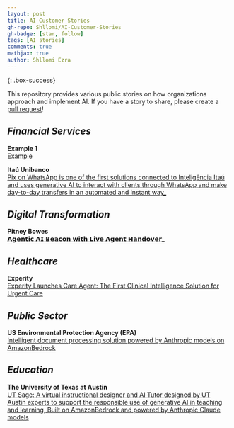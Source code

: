 ```yaml
---
layout: post
title: AI Customer Stories
gh-repo: Shllomi/AI-Customer-Stories
gh-badge: [star, follow]
tags: [AI stories]
comments: true
mathjax: true
author: Shllomi Ezra
---
```


{: .box-success}

This repository provides various public stories on how organizations approach and implement AI. If you have a story to share, please create a  [pull request](https://github.com/Shllomi/AI-Customer-Stories)!

_**Financial Services**_
------------------------
**Example 1**    
[Example ](https://example.com)   

**Itaú Unibanco**    
[Pix on WhatsApp is one of the first solutions connected to Inteligência Itaú and uses generative AI to interact with clients through WhatsApp and make day-to-day transfers in an automated and instant way_](https://www.itau.com.br/relacoes-com-investidores/noticias/inteligencia-itau-banco-lanca-nova-experiencia-para-clientes-com-ia-generativa/?lang=en)   

_**Digital Transformation**_
------------------------
**Pitney Bowes**    
[𝗔𝗴𝗲𝗻𝘁𝗶𝗰 𝗔𝗜 𝗕𝗲𝗮𝗰𝗼𝗻 𝘄𝗶𝘁𝗵 𝗟𝗶𝘃𝗲 𝗔𝗴𝗲𝗻𝘁 𝗛𝗮𝗻𝗱𝗼𝘃𝗲𝗿_](https://www.pitneybowes.com/content/dam/campaign/bpx-pitneybowes-whitepaper3-aishipping-041025-v3.pdf?cid=email_us_sts_pitneyshipper_growth_marketing_june24_2025_link2_ai_powered_shipping_whitepaper)   

_**Healthcare**_
------------------------
**Experity**    
[Experity Launches Care Agent: The First Clinical Intelligence Solution for Urgent Care ](https://www.experityhealth.com/news/experity-launches-care-agent-the-first-clinical-intelligence-solution-for-urgent-care/)   


_**Public Sector**_
------------------------
**US Environmental Protection Agency (EPA)**    
[Intelligent document processing solution powered by Anthropic models on AmazonBedrock  ](https://aws.amazon.com/blogs/publicsector/accelerating-workflows-with-generative-ai-epas-document-processing-journey/)   

_**Education**_
------------------------
**The University of Texas at Austin**    
[UT Sage: A virtual instructional designer and AI Tutor designed by UT Austin experts to support the responsible use of generative AI in teaching and learning, Built on
AmazonBedrock and powered by Anthropic Claude models ](https://provost.utexas.edu/the-office/academic-affairs/office-of-academic-technology/ut-sage/)   
